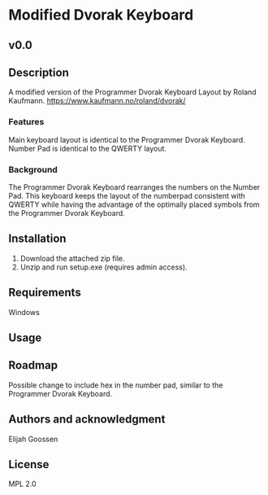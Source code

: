 # Modified Dvorak Keyboard
## v0.0

## Description
A modified version of the Programmer Dvorak
Keyboard Layout by Roland Kaufmann.
https://www.kaufmann.no/roland/dvorak/

### Features
Main keyboard layout is identical to the Programmer Dvorak Keyboard.
Number Pad is identical to the QWERTY layout.

### Background
The Programmer Dvorak Keyboard rearranges the numbers on the Number Pad.
This keyboard keeps the layout of the numberpad consistent with QWERTY
while having the advantage of the optimally placed symbols from the
Programmer Dvorak Keyboard.

## Installation
1. Download the attached zip file.
1. Unzip and run setup.exe (requires admin access).

## Requirements
Windows

## Usage

## Roadmap
Possible change to include hex in the number pad, similar to the Programmer Dvorak Keyboard.

## Authors and acknowledgment
Elijah Goossen

## License
MPL 2.0
